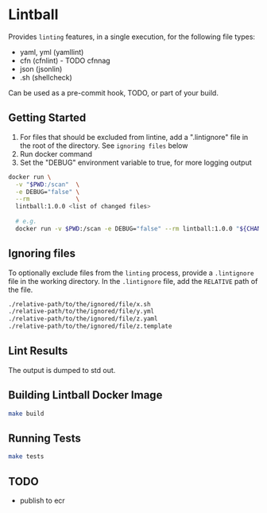 # Lintball
Provides `linting` features, in a single execution, for the following file types:
+ yaml, yml (yamllint)
+ cfn (cfnlint) - TODO cfnnag
+ json (jsonlin)
+ .sh (shellcheck) 

Can be used as a pre-commit hook, TODO, or part of your build.

## Getting Started

1. For files that should be excluded from lintine, add a ".lintignore" file in the root of the directory. See `ignoring files` below
2. Run docker command
3. Set the "DEBUG" environment variable to true, for more logging output

```bash
docker run \
  -v "$PWD:/scan"  \
  -e DEBUG="false" \
  --rm             \
  lintball:1.0.0 <list of changed files>
  
  # e.g. 
  docker run -v $PWD:/scan -e DEBUG="false" --rm lintball:1.0.0 "${CHANGED_FILES}"
```


## Ignoring files
To optionally exclude files from the `linting` process, provide a `.lintignore` file in the working directory.
In the `.lintignore` file, add the `RELATIVE` path of the file.

```bash
./relative-path/to/the/ignored/file/x.sh
./relative-path/to/the/ignored/file/y.yml
./relative-path/to/the/ignored/file/z.yaml
./relative-path/to/the/ignored/file/z.template
```

## Lint Results
The output is dumped to std out.

## Building Lintball Docker Image

```bash
make build
```

## Running Tests

```bash
make tests
```

## TODO

- publish to ecr
